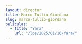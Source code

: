 ```yaml
---
layout: director
title: Marco Tullio Giordana
slug: marco-tullio-giordana
peliculas:
  - title: "Yara"
    url: "/lps/2025/01/16/Yara/"
---
```

